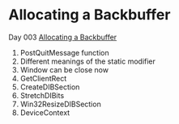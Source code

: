 Allocating a Backbuffer
======================
Day 003 [Allocating a Backbuffer](https://www.youtube.com/watch?v=GAi_nTx1zG8)

1. PostQuitMessage function
2. Different meanings of the static modifier
3. Window can be close now
4. GetClientRect
5. CreateDIBSection
6. StretchDIBits
7. Win32ResizeDIBSection
8. DeviceContext

